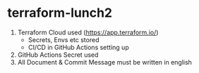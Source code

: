 # terraform-lunch2

1. Terraform Cloud used (https://app.terraform.io/)
   - Secrets, Envs etc stored
   - CI/CD in GitHub Actions setting up
1. GitHub Actions Secret used
1. All Document & Commit Message must be written in english
